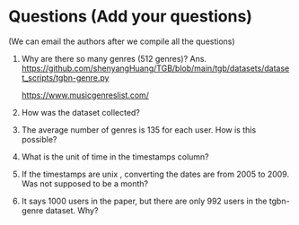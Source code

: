 # Questions (Add your questions)
(We can email the authors after we compile all the questions)

1. Why are there so many genres (512 genres)?
Ans. https://github.com/shenyangHuang/TGB/blob/main/tgb/datasets/dataset_scripts/tgbn-genre.py

     https://www.musicgenreslist.com/

3. How was the dataset collected?
4. The average number of genres is 135 for each user. How is this possible?
5. What is the unit of time in the timestamps column?
6. If the timestamps are unix , converting the dates are from 2005 to 2009. Was not supposed to be a month?
7. It says 1000 users in the paper, but there are only 992 users in the tgbn-genre dataset. Why?

